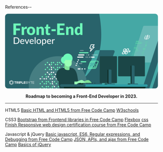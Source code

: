 References--
<div align="center">
  <img src="img/frontend.svg" alt="Front-End Development" />
  <p><strong>Roadmap to becoming a Front-End Developer in 2023.</strong></p>
</div>

---

HTML5
[Basic HTML and HTML5 from Free Code Camp](https://www.freecodecamp.org/)
[W3schools](https://www.w3schools.com/html/)


CSS3
[Bootstrap from Frontend libraries in Free Code Camp](https://www.freecodecamp.org/)
[Flexbox](https://css-tricks.com/snippets/css/a-guide-to-flexbox/)
[css](https://www.w3schools.com/css/default.asp)
[Finish Responsive web design certification course from Free Code Camp](https://www.freecodecamp.org/)


Javascript & jQuery
[Basic javascript, ES6, Regular expressions, and Debugging from Free Code Camp](https://www.freecodecamp.org/)
[JSON, APIs, and ajax from Free Code Camp](https://www.freecodecamp.org/)
[Basics of jQuery](https://learn.jquery.com/using-jquery-core/)



